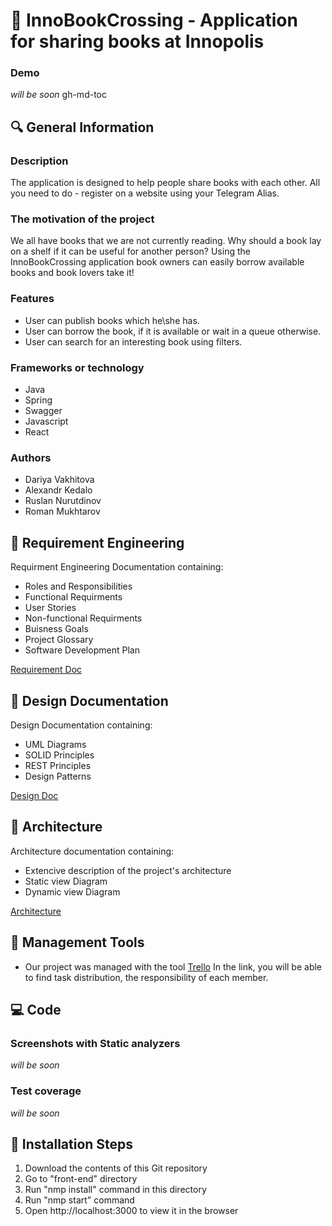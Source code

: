 # :green_book: InnoBookCrossing - Application for sharing books at Innopolis

### Demo

*will be soon*
gh-md-toc

## :mag: General Information 

### Description

The application is designed to help people share books with each other. All you need to do - register on a website using your Telegram Alias. 

### The motivation of the project 

We all have books that we are not currently reading. Why should a book lay on a shelf if it can be useful for another person? Using the InnoBookCrossing application book owners can easily borrow available books and book lovers take it! 

### Features

* User can publish books which he\she has.
* User can borrow the book, if it is available or wait in a queue otherwise.
* User can search for an interesting book using filters.

### Frameworks or technology

* Java
* Spring
* Swagger
* Javascript
* React

### Authors
 
 * Dariya Vakhitova
 * Alexandr Kedalo
 * Ruslan Nurutdinov
 * Roman Mukhtarov
 
## :round_pushpin: Requirement Engineering 

Requirment Engineering Documentation containing:
 * Roles and Responsibilities
 * Functional Requirments
 * User Stories
 * Non-functional Requirments
 * Buisness Goals
 * Project Glossary
 * Software Development Plan

[Requirement Doc](https://github.com/yadariya/InnoBookCrossing/blob/master/Requirement%20Engineering.pdf)

## :scroll: Design Documentation

Design Documentation containing:
 * UML Diagrams
 * SOLID Principles
 * REST Principles
 * Design Patterns

[Design Doc](Documentation/Design%20Documentation.md)

## :hammer: Architecture

Architecture documentation containing:
 * Extencive description of the project's architecture
 *  Static view Diagram
 *  Dynamic view  Diagram

[Architecture](Documentation/Architecture.md)

## :date: Management Tools

 * Our project was managed with the tool [Trello](https://trello.com/b/S3ty1HNP/project-managment) In the link, you will be able to find task distribution, the responsibility of each member. 
 
## :computer: Code 

### Screenshots with Static analyzers

*will be soon*

### Test coverage

*will be soon*

## :footprints: Installation Steps

 1) Download the contents of this Git repository
 2) Go to "front-end" directory
 3) Run "nmp install" command in this directory
 4) Run "nmp start" command
 5) Open http://localhost:3000 to view it in the browser

